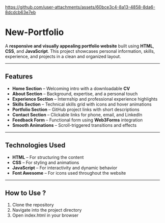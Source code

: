 


https://github.com/user-attachments/assets/60bce3c4-8a13-4858-8da6-8dcdcb63e7eb




#  New-Portfolio

A **responsive and visually appealing portfolio website** built using **HTML**, **CSS**, and **JavaScript**. This project showcases personal information, skills, experience, and projects in a clean and organized layout.

---

##  Features

- **Home Section** – Welcoming intro with a downloadable **CV**  
- **About Section** – Background, expertise, and a personal touch  
- **Experience Section** – Internship and professional experience highlights  
- **Skills Section** – Technical skills grid with icons and hover animations  
- **Portfolio Section** – GitHub project links with short descriptions  
- **Contact Section** – Clickable links for phone, email, and LinkedIn  
- **Feedback Form** – Functional form using **Web3Forms** integration    
- **Smooth Animations** – Scroll-triggered transitions and effects  

---

## Technologies Used

- **HTML** – For structuring the content  
- **CSS** – For styling and animations  
- **JavaScript** – For interactivity and dynamic behavior  
- **Font Awesome** – For icons used throughout the website  

---

##  How to Use ?


1) Clone the repository
2) Navigate into the project directory
3) Open index.html in your browser
